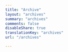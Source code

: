 ```yaml
---
title: "Archive"
layout: "archives"
summary: "archives"
comments: false
disableShare: true
translationKey: "archives"
url: "/archives"

---
```

